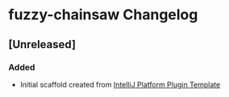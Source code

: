 <!-- Keep a Changelog guide -> https://keepachangelog.com -->

# fuzzy-chainsaw Changelog

## [Unreleased]
### Added
- Initial scaffold created from [IntelliJ Platform Plugin Template](https://github.com/JetBrains/intellij-platform-plugin-template)
